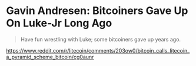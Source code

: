 # Gavin Andresen: Bitcoiners Gave Up On Luke-Jr Long Ago

> Have fun wrestling with Luke; some bitcoiners gave up years ago.

https://www.reddit.com/r/litecoin/comments/203ow0/bitcoin_calls_litecoin_a_pyramid_scheme_bitcoin/cg0aunr
